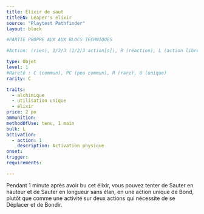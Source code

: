 ```yaml
---
title: Élixir de saut
titleEN: Leaper's elixir
source: "Playtest Pathfinder"
layout: block

#PARTIE PROPRE AUX AUX BLOCS TECHNIQUES

#Action: (rien), 1/2/3 (1/2/3 action[s]), R (réaction), L (action libre)

type: Objet
level: 1
#Rareté : C (commun), PC (peu commun), R (rare), U (unique)
rarity: C

traits:
  - alchimique
  - utilisation unique
  - élixir
price: 2 po
ammunition:
methodOfUse: tenu, 1 main
bulk: L
activation: 
  - action: 1
    description: Activation physique
onset: 
trigger:
requirements:

---
```


Pendant 1 minute après avoir bu cet élixir, vous pouvez tenter de Sauter en hauteur et de Sauter en longueur sans élan, en une action unique de Bond, plutôt que comme une activité sur deux actions qui nécessite de se Déplacer et de Bondir.